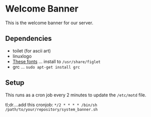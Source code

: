 # Welcome Banner

This is the welcome banner for our server.

## Dependencies
  - toilet (for ascii art)
  - linuxlogo
  - [These fonts](https://github.com/xero/figlet-fonts) ... install to `/usr/share/figlet`
  - grc ... `sudo apt-get install grc`

## Setup

This runs as a cron job every 2 minutes to update the `/etc/motd` file.

tl;dr....add this cronjob: `*/2 * * * * /bin/sh /path/to/your/repository/system_banner.sh`
